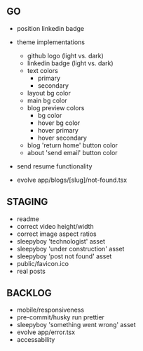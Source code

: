 ## GO
- position linkedin badge
- theme implementations
  - github logo (light vs. dark)
  - linkedin badge (light vs. dark)
  - text colors
    - primary
    - secondary
  - layout bg color
  - main bg color
  - blog preview colors
    - bg color
    - hover bg color
    - hover primary
    - hover secondary
  - blog 'return home' button color
  - about 'send email' button color

- send resume functionality
- evolve app/blogs/[slug]/not-found.tsx

## STAGING
- readme
- correct video height/width
- correct image aspect ratios
- sleepyboy 'technologist' asset
- sleepyboy 'under construction' asset
- sleepyboy 'post not found' asset
- public/favicon.ico
- real posts

## BACKLOG
- mobile/responsiveness
- pre-commit/husky run prettier
- sleepyboy 'something went wrong' asset
- evolve app/error.tsx
- accessability